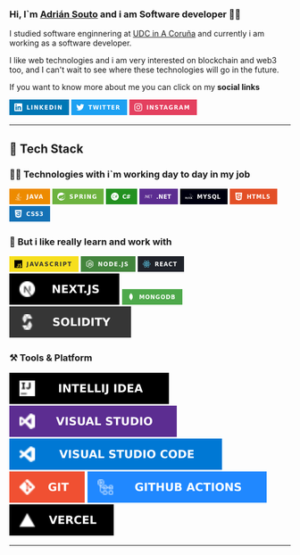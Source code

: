 ### Hi, I`m **[Adrián Souto](https://adriansouto.dev/)** and i am **Software developer** 👨‍💻


I studied software enginnering at [UDC in A Coruña](https://www.udc.es/) and currently i am working as a software developer.

I like web technologies and i am very interested on blockchain and web3 too, and I can't wait to see where these technologies will go in the future.


If you want to know more about me you can click on my **social links**

[![LINKEDIN](badges/LinkedIn-0077B5%20style%3Dfor-the-badge%26logo%3Dlinkedin%26logoColor%3Dwhite.png)](https://www.linkedin.com/in/adriansouto/)
[![TWITTER](badges/Twitter-1DA1F2%20style%3Dfor-the-badge%26logo%3Dtwitter%26logoColor%3Dwhite.png)](https://twitter.com/adriansoutodev)
[![INSTAGRAM](badges/Instagram-E4405F%20style%3Dfor-the-badge%26logo%3Dinstagram%26logoColor%3Dwhite.png)](https://www.instagram.com/adriansoutodev/)


---

## 🚀 Tech Stack


### 👨‍💻 **Technologies with i`m working day to day in my job**


![JAVA](badges/Java-ED8B00%20style%3Dfor-the-badge%26logo%3Djava%26logoColor%3Dwhite.png)
![SPRING](badges/Spring-6DB33F%20style%3Dfor-the-badge%26logo%3Dspring%26logoColor%3Dwhite.png)
![CSHARP](badges/C%2523-239120%20style%3Dfor-the-badge%26logo%3Dc-sharp%26logoColor%3Dwhite.png)
![NET](badges/NET-5C2D91%20style%3Dfor-the-badge%26logo%3D.net%26logoColor%3Dwhite.png)
![MYSQL](badges/MySQL-00000F%20style%3Dfor-the-badge%26logo%3Dmysql%26logoColor%3Dwhite.png)
![HTML](badges/HTML5-E34F26%20style%3Dfor-the-badge%26logo%3Dhtml5%26logoColor%3Dwhite.png)
![CSS](badges/CSS3-1572B6%20style%3Dfor-the-badge%26logo%3Dcss3%26logoColor%3Dwhite.png)



### 💛 **But i like really learn and work with**

![JAVASCRIPT](badges/JavaScript-F7DF1E%20style%3Dfor-the-badge%26logo%3Djavascript%26logoColor%3Dblack.png)
![NODEJS](badges/Node.js-43853D%20style%3Dfor-the-badge%26logo%3Dnode.js%26logoColor%3Dwhite.png)
![REACT](badges/React-20232A%20style%3Dfor-the-badge%26logo%3Dreact%26logoColor%3D61DAFB.png)
![NEXTJS](badges/next.svg)
![MONGO](badges/MongoDB-4EA94B%20style%3Dfor-the-badge%26logo%3Dmongodb%26logoColor%3Dwhite.png)
![SOLIDITY](badges/solidity.svg)


### ⚒️ **Tools & Platform**

![INTELLYJIDEA](badges/idea.svg)
![VISUALSTUDIO](badges/visualstudio.svg)
![VSCODE](badges/vscode.svg)
![GIT](badges/git.svg)
![GITHUBACTIONS](badges/githubactions.svg)
![VERCEL](badges/vercel.svg)

---